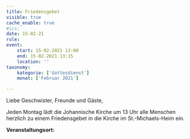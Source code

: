 ```yaml
---
title: Friedensgebet
visible: true
cache_enable: true
#ics: 
date: 15-02-21
rule: 
event:
	start: 15-02-2021 13:00
	end: 15-02-2021 13:15
	location: ''
taxonomy:
	kategorie: ['Gottesdienst']
	monat: ['Februar 2021']

---
```

Liebe Geschwister, Freunde und Gäste,

Jeden Montag lädt die Johannische Kirche um 13 Uhr alle Menschen herzlich zu einem Friedensgebet in die Kirche im St.-Michaels-Heim ein.



**Veranstaltungsort:** 

